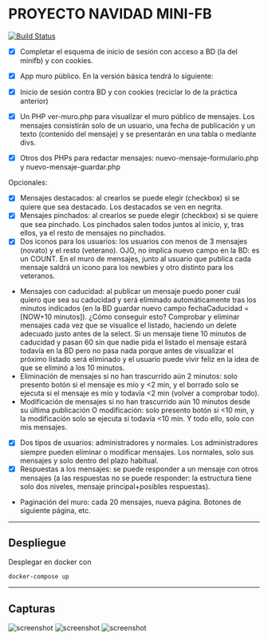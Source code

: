 # PROYECTO NAVIDAD MINI-FB
[![Build Status](https://travis-ci.org/kadnan/DockerPHPTutorial.svg?branch=master)](https://travis-ci.org/kadnan/DockerPHPTutorial)

- [x] Completar el esquema de inicio de sesión con acceso a BD (la del minifb) y con cookies.


- [x] App muro público. En la versión básica tendrá lo siguiente:
- [x] Inicio de sesión contra BD y con cookies (reciclar lo de la práctica anterior)
- [x] Un PHP ver-muro.php para visualizar el muro público de mensajes. Los mensajes consistirán solo de un usuario, una fecha de publicación y un texto (contenido del mensaje) y se presentarán en una tabla o mediante divs.
- [x] Otros dos PHPs para redactar mensajes: nuevo-mensaje-formulario.php y nuevo-mensaje-guardar.php

Opcionales:
- [x] Mensajes destacados: al crearlos se puede elegir (checkbox) si se quiere que sea destacado. Los destacados se ven en negrita.
- [x] Mensajes pinchados: al crearlos se puede elegir (checkbox) si se quiere que sea pinchado. Los pinchados salen todos juntos al inicio, y, tras ellos, ya el resto de mensajes no pinchados.
- [x] Dos iconos para los usuarios: los usuarios con menos de 3 mensajes (novato) y el resto (veterano). OJO, no implica nuevo campo en la BD: es un COUNT. En el muro de mensajes, junto al usuario que publica cada mensaje saldrá un icono para los newbies y otro distinto para los veteranos.
- Mensajes con caducidad: al publicar un mensaje puedo poner cuál quiero que sea su caducidad y será eliminado automáticamente tras los minutos indicados (en la BD guardar nuevo campo fechaCaducidad = [NOW+10 minutos]). ¿Cómo conseguir esto? Comprobar y eliminar mensajes cada vez que se visualice el listado, haciendo un delete adecuado justo antes de la select. Si un mensaje tiene 10 minutos de caducidad y pasan 60 sin que nadie pida el listado el mensaje estará todavía en la BD pero no pasa nada porque antes de visualizar el próximo listado será eliminado y el usuario puede vivir feliz en la idea de que se eliminó a los 10 minutos.
- Eliminación de mensajes si no han trascurrido aún 2 minutos: solo presento botón si el mensaje es mío y <2 min, y el borrado solo se ejecuta si el mensaje es mío y todavía <2 min (volver a comprobar todo).
- Modificación de mensajes si no han trascurrido aún 10 minutos desde su última publicación O modificación: solo presento botón si <10 min, y la modificación solo se ejecuta si todavía <10 min. Y todo ello, solo con mis mensajes.
- [x] Dos tipos de usuarios: administradores y normales. Los administradores siempre pueden eliminar o modificar mensajes. Los normales, solo sus mensajes y solo dentro del plazo habitual.
- [x] Respuestas a los mensajes: se puede responder a un mensaje con otros mensajes (a las respuestas no se puede responder: la estructura tiene solo dos niveles, mensaje principal+posibles respuestas).
- Paginación del muro: cada 20 mensajes, nueva página. Botones de siguiente página, etc.

---
## Despliegue
Desplegar en docker con 
```aidl
docker-compose up 
```
---
## Capturas

![screenshot](https://raw.github.com/jvegaf/MiniFB/master/screenshots/screenshot1.png)
![screenshot](https://raw.github.com/jvegaf/MiniFB/master/screenshots/screenshot2.png)
![screenshot](https://raw.github.com/jvegaf/MiniFB/master/screenshots/screenshot3.png)


